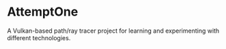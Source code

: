# AttemptOne
A Vulkan-based path/ray tracer project for learning and experimenting with different technologies.
